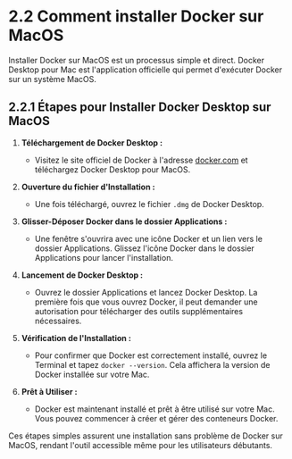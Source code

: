# 2.2 Comment installer Docker sur MacOS

Installer Docker sur MacOS est un processus simple et direct. Docker Desktop pour Mac est l'application officielle qui permet d'exécuter Docker sur un système MacOS.

## 2.2.1 Étapes pour Installer Docker Desktop sur MacOS
1. **Téléchargement de Docker Desktop :** 
   - Visitez le site officiel de Docker à l'adresse [docker.com](https://www.docker.com/products/docker-desktop) et téléchargez Docker Desktop pour MacOS.

2. **Ouverture du fichier d'Installation :** 
   - Une fois téléchargé, ouvrez le fichier `.dmg` de Docker Desktop.

3. **Glisser-Déposer Docker dans le dossier Applications :** 
   - Une fenêtre s'ouvrira avec une icône Docker et un lien vers le dossier Applications. Glissez l'icône Docker dans le dossier Applications pour lancer l'installation.

4. **Lancement de Docker Desktop :** 
   - Ouvrez le dossier Applications et lancez Docker Desktop. La première fois que vous ouvrez Docker, il peut demander une autorisation pour télécharger des outils supplémentaires nécessaires.

5. **Vérification de l'Installation :** 
   - Pour confirmer que Docker est correctement installé, ouvrez le Terminal et tapez `docker --version`. Cela affichera la version de Docker installée sur votre Mac.

6. **Prêt à Utiliser :** 
   - Docker est maintenant installé et prêt à être utilisé sur votre Mac. Vous pouvez commencer à créer et gérer des conteneurs Docker.

Ces étapes simples assurent une installation sans problème de Docker sur MacOS, rendant l'outil accessible même pour les utilisateurs débutants.
